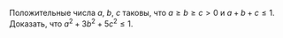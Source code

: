 Положительные числа $a$, $b$, $c$ таковы, что $a\geq b \geq  c > 0$ и $a + b + c \le 1$. Доказать, что $a^2 + 3b^2 + 5c^2 \le 1$.